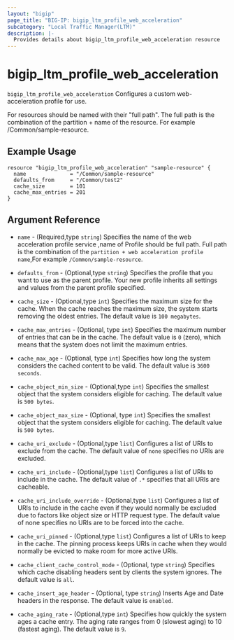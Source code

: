 ```yaml
---
layout: "bigip"
page_title: "BIG-IP: bigip_ltm_profile_web_acceleration"
subcategory: "Local Traffic Manager(LTM)"
description: |-
  Provides details about bigip_ltm_profile_web_acceleration resource
---
```


# bigip\_ltm\_profile_web_acceleration

`bigip_ltm_profile_web_acceleration` Configures a custom web-acceleration profile for use.

For resources should be named with their "full path". The full path is the combination of the partition + name of the resource. For example /Common/sample-resource.

## Example Usage


```hcl
resource "bigip_ltm_profile_web_acceleration" "sample-resource" {
  name              = "/Common/sample-resource"
  defaults_from     = "/Common/test2"
  cache_size        = 101
  cache_max_entries = 201
}
```      

## Argument Reference

* `name` - (Required,type `string`) Specifies the name of the web acceleration profile service ,name of Profile should be full path. Full path is the combination of the `partition + web acceleration profile name`,For example `/Common/sample-resource`.

* `defaults_from` - (Optional,type `string`) Specifies the profile that you want to use as the parent profile. Your new profile inherits all settings and values from the parent profile specified.

* `cache_size` - (Optional,type `int`) 	Specifies the maximum size for the cache. When the cache reaches the maximum size, the system starts removing the oldest entries. The default value is `100 megabytes`.

* `cache_max_entries` - (Optional, type `int`) Specifies the maximum number of entries that can be in the cache. The default value is `0` (zero), which means that the system does not limit the maximum entries.

* `cache_max_age` - (Optional, type `int`) Specifies how long the system considers the cached content to be valid. The default value is `3600 seconds`.

* `cache_object_min_size` - (Optional,type `int`) Specifies the smallest object that the system considers eligible for caching. The default value is `500 bytes`.

* `cache_object_max_size` - (Optional, type `int`) Specifies the smallest object that the system considers eligible for caching. The default value is `500 bytes`.

* `cache_uri_exclude` - (Optional,type `list`) Configures a list of URIs to exclude from the cache. The default value of `none` specifies no URIs are excluded.

* `cache_uri_include` - (Optional,type `list`) Configures a list of URIs to include in the cache. The default value of `.*` specifies that all URIs are cacheable.

* `cache_uri_include_override` - (Optional,type `list`) Configures a list of URIs to include in the cache even if they would normally be excluded due to factors like object size or HTTP request type. The default value of none specifies no URIs are to be forced into the cache.

* `cache_uri_pinned` - (Optional,type `list`) Configures a list of URIs to keep in the cache. The pinning process keeps URIs in cache when they would normally be evicted to make room for more active URIs.

* `cache_client_cache_control_mode` - (Optional, type `string`) Specifies which cache disabling headers sent by clients the system ignores. The default value is `all`.

* `cache_insert_age_header` - (Optional, type `string`) Inserts Age and Date headers in the response. The default value is `enabled`.

* `cache_aging_rate` - (Optional,type `int`) Specifies how quickly the system ages a cache entry. The aging rate ranges from 0 (slowest aging) to 10 (fastest aging). The default value is `9`.
